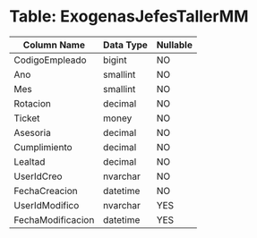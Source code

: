 # Table: ExogenasJefesTallerMM

| Column Name | Data Type | Nullable |
|-------------|-----------|----------|
| CodigoEmpleado | bigint | NO |
| Ano | smallint | NO |
| Mes | smallint | NO |
| Rotacion | decimal | NO |
| Ticket | money | NO |
| Asesoria | decimal | NO |
| Cumplimiento | decimal | NO |
| Lealtad | decimal | NO |
| UserIdCreo | nvarchar | NO |
| FechaCreacion | datetime | NO |
| UserIdModifico | nvarchar | YES |
| FechaModificacion | datetime | YES |
